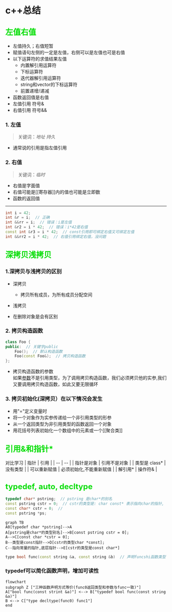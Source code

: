 # c++总结

## <font color = "[[00dddd]]" size = "5">左值右值</font>

- 左值持久；右值短暂
- 赋值语句左侧的一定是左值，右侧可以是左值也可是右值
- 以下运算符的求值结果左值
  - 内置解引用运算符
  - 下标运算符
  - 迭代器解引用运算符
  - string和vector的下标运算符
  - 前置递增/递减
- 函数返回值是右值
- 左值引用 符号&
- 右值引用 符号&&

### 1. 左值  

> 关键词：*地址*  *持久*

- 通常说的引用是指左值引用  

### 2. 右值

> 关键词：*临时*

- 右值是字面值  
- 右值可能是[[寄存器]]内的值也可能是立即数
- 函数的返回值

***

```c++
int i = 42;   
int &r = i;  // 正确
int &&rr = i;  // 错误：i是左值
int &r2 = i * 42;  // 错误：i*42是右值
const int &r3 = i * 42;  // const引用即可绑定右值又可绑定左值
int &&rr2 = i * 42;  // 右值引用绑定右值，没问题
```

## <font color = "[[00dddd]]" size = "5">深拷贝浅拷贝</font>

### 1.深拷贝与浅拷贝的区别

- 深拷贝  
  - 拷贝所有成员，为所有成员分配空间  
- 浅拷贝  

- 在删除对象是会有区别  

### 2. 拷贝构造函数

```c++
class Foo {
public:  // 关键字public
    Foo();  // 默认构造函数
    Foo(const Foo&);  // 拷贝构造函数
};
```  

- 拷贝构造函数的参数  
如果[参数](c++.md##参数传递)不是引用类型，为了调用拷贝构造函数，我们必须拷贝他的实参,我们又要调用拷贝构造函数，如此又要无限循环

### 3. 拷贝初始化(深拷贝）在以下情况会发生

- 用"="定义变量时
- 将一个对象作为实参传递给一个非引用类型的形参
- 从一个返回类型为非引用类型的函数返回一个对象
- 用花括号列表初始化一个数组中的元素或一个[[聚合类]]

## <font color= "[[00dddd]]" size="5"> 引用&和指针*</font>

对比学习
| 指针 | 引用 |
| -- | -- |
| 指针是对象 | 引用不是对象 |
| 类型是 class* | 没有类型 |
| 可以重新赋值 | 必须初始化,不能重新赋值 |
| 解引用* | 操作符& |

## <font color= "[[00dddd]]" size= "5">typedef, auto, decltype</font>

```c++
typedef char* pstring;  // pstring 是char*的别名
const pstring cstr = 0;  // cstr的类型是: char const* 表示指向char的指针, char const* cstr
const char* cstr = 0;  // 
const pstring *ps;
```

```mermaid
graph TB
A0[typedef char *pstring]-->A
A[pstring是char*的类型别名]-->B[const pstring cstr = 0]; 
A-->C[const char *cstr = 0];
B--类型是const指针-->D[cstr的类型char *const];
C--指向常量的指针,底层指针-->E[cstr的类型是const char*]
```

```c++
type bool func(const string &a, const string &b)  // 声明funcshi函数类型
```

### typedef可以简化函数声明，增加可读性

```mermaid
flowchart
subgraph Z ["三种函数声明方式等价(func0返回类型和参数与func一致)"]
A["bool func(const strint &a)"] <--> B["typedef bool func(const string &a)"]
B <--> C["type decltype(func0) func1"]
end
```

